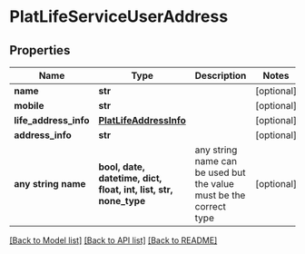 # PlatLifeServiceUserAddress


## Properties
Name | Type | Description | Notes
------------ | ------------- | ------------- | -------------
**name** | **str** |  | [optional] 
**mobile** | **str** |  | [optional] 
**life_address_info** | [**PlatLifeAddressInfo**](PlatLifeAddressInfo.md) |  | [optional] 
**address_info** | **str** |  | [optional] 
**any string name** | **bool, date, datetime, dict, float, int, list, str, none_type** | any string name can be used but the value must be the correct type | [optional]

[[Back to Model list]](../README.md#documentation-for-models) [[Back to API list]](../README.md#documentation-for-api-endpoints) [[Back to README]](../README.md)


